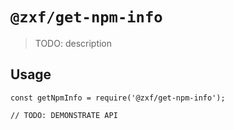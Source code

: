 # `@zxf/get-npm-info`

> TODO: description

## Usage

```
const getNpmInfo = require('@zxf/get-npm-info');

// TODO: DEMONSTRATE API
```
